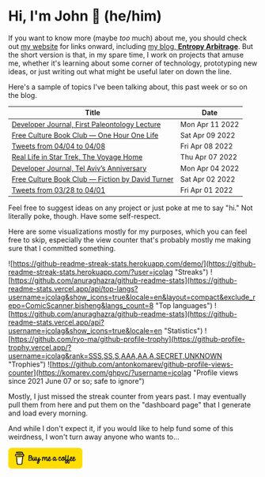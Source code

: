 # Hi, I'm John 👋 (he/him)

If you want to know more (maybe *too* much) about me, you should check out [my website](https://john.colagioia.net/) for links onward, including [my blog, **Entropy Arbitrage**](https://john.colagioia.net/blog).  But the short version is that, in my spare time, I work on projects that amuse me, whether it's learning about some corner of technology, prototyping new ideas, or just writing out what might be useful later on down the line.

Here's a sample of topics I've been talking about, this past week or so on the blog.

|Title|Date|
|-----|-------|
|[Developer Journal, First Paleontology Lecture](https://john.colagioia.net/blog/2022/04/11/paleontology.html)|Mon Apr 11 2022|
|[Free Culture Book Club — One Hour One Life](https://john.colagioia.net/blog/2022/04/09/ohol.html)|Sat Apr 09 2022|
|[Tweets from 04/04 to 04/08](https://john.colagioia.net/blog/2022/04/08/week.html)|Fri Apr 08 2022|
|[Real Life in Star Trek, The Voyage Home](https://john.colagioia.net/blog/2022/04/07/tvh.html)|Thu Apr 07 2022|
|[Developer Journal, Tel Aviv’s Anniversary](https://john.colagioia.net/blog/2022/04/04/telaviv.html)|Mon Apr 04 2022|
|[Free Culture Book Club — Fiction by David Turner](https://john.colagioia.net/blog/2022/04/02/novalis.html)|Sat Apr 02 2022|
|[Tweets from 03/28 to 04/01](https://john.colagioia.net/blog/2022/04/01/week.html)|Fri Apr 01 2022|

Feel free to suggest ideas on any project or just poke at me to say "hi." Not literally poke, though. Have some self-respect.

Here are some visualizations mostly for my purposes, which you can feel free to skip, especially the view counter that's probably mostly me making sure that I committed something.

![https://github-readme-streak-stats.herokuapp.com/demo/](https://github-readme-streak-stats.herokuapp.com/?user=jcolag "Streaks")
![https://github.com/anuraghazra/github-readme-stats](https://github-readme-stats.vercel.app/api/top-langs?username=jcolag&show_icons=true&locale=en&layout=compact&exclude_repo=ComicScanner,bisheng&langs_count=8 "Top languages")
![https://github.com/anuraghazra/github-readme-stats](https://github-readme-stats.vercel.app/api?username=jcolag&show_icons=true&locale=en "Statistics")
![https://github.com/ryo-ma/github-profile-trophy](https://github-profile-trophy.vercel.app/?username=jcolag&rank=SSS,SS,S,AAA,AA,A,SECRET,UNKNOWN "Trophies")
![https://github.com/antonkomarev/github-profile-views-counter](https://komarev.com/ghpvc/?username=jcolag "Profile views since 2021 June 07 or so; safe to ignore")

Mostly, I just missed the streak counter from years past.  I may eventually pull them from here and put them on the "dashboard page" that I generate and load every morning.

And while I don't expect it, if you would like to help fund some of this weirdness, I won't turn away anyone who wants to...

[<img src="images/default-yellow.png" alt="Buy Me a Coffee" width="150px"/>](https://www.buymeacoffee.com/jcolag)
